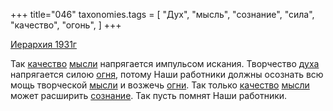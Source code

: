 +++
title="046"
taxonomies.tags = [
 "Дух",
 "мысль",
 "сознание",
 "сила",
 "качество",
 "огонь",
]
+++

[Иерархия 1931г](/agni/1931)

Так [качество](/tags/качество) [мысли](/tags/мысль) напрягается импульсом искания. Творчество [духа](/tags/Дух) напрягается силою [огня](/tags/огонь), потому Наши работники должны осознать всю мощь творческой [мысли](/tags/мысль) и возжечь [огни](/tags/огонь). Так только [качество](/tags/качество) [мысли](/tags/мысль) может расширить [сознание](/tags/сознание). Так пусть помнят Наши работники.   

